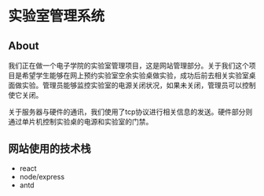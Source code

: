 # 实验室管理系统

## About 

我们正在做一个电子学院的实验室管理项目，这是网站管理部分。关于我们这个项目是希望学生能够在网上预约实验室空余实验桌做实验，成功后前去相关实验室桌面做实验。管理员能够监控实验室的电源关闭状况，如果未关闭，管理员可以控制使它关闭。

关于服务器与硬件的通讯，我们使用了tcp协议进行相关信息的发送。硬件部分则通过单片机控制实验桌的电源和实验室的门禁。

## 网站使用的技术栈

- react
- node/express
- antd